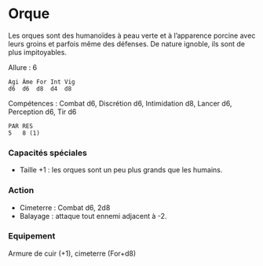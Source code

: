 
# Orque
Les orques sont des humanoïdes à peau verte et à l’apparence porcine avec leurs groins et parfois même des défenses. De nature ignoble, ils sont de plus impitoyables.

Allure : 6
```
Agi	Âme	For	Int	Vig
d6	d6	d8	d4	d8
```
Compétences : Combat d6, Discrétion d6, Intimidation d8, Lancer d6, Perception d6, Tir d6
```
PAR	RES
5	8 (1)
```
### Capacités spéciales
- Taille +1 : les orques sont un peu plus grands que les humains.
### Action
- Cimeterre	: Combat d6, 2d8
- Balayage : attaque tout ennemi adjacent à -2.
### Equipement
Armure de cuir (+1), cimeterre (For+d8)

